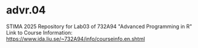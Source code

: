 # advr.04
STIMA 2025 Repository for Lab03 of 732A94 "Advanced Programming in R" Link to Course Information: https://www.ida.liu.se/~732A94/info/courseinfo.en.shtml
